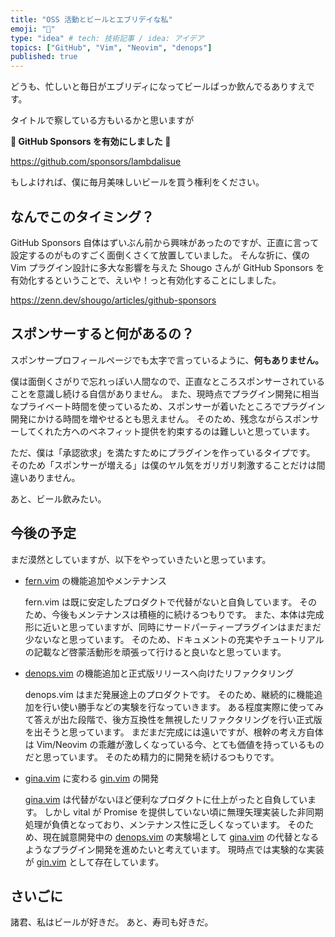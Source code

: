 ```yaml
---
title: "OSS 活動とビールとエブリデイな私"
emoji: "🍺"
type: "idea" # tech: 技術記事 / idea: アイデア
topics: ["GitHub", "Vim", "Neovim", "denops"]
published: true
---
```


どうも、忙しいと毎日がエブリディになってビールばっか飲んでるありすえです。

タイトルで察している方もいるかと思いますが

**🎉 GitHub Sponsors を有効にしました 🎉**

https://github.com/sponsors/lambdalisue

もしよければ、僕に毎月美味しいビールを買う権利をください。

## なんでこのタイミング？

GitHub Sponsors 自体はずいぶん前から興味があったのですが、正直に言って設定するのがものすごく面倒くさくて放置していました。
そんな折に、僕の Vim プラグイン設計に多大な影響を与えた Shougo さんが GitHub Sponsors を有効化するということで、えいや！っと有効化することにしました。

https://zenn.dev/shougo/articles/github-sponsors

## スポンサーすると何があるの？

スポンサープロフィールページでも太字で言っているように、**何もありません。**

僕は面倒くさがりで忘れっぽい人間なので、正直なところスポンサーされていることを意識し続ける自信がありません。
また、現時点でプラグイン開発に相当なプライベート時間を使っているため、スポンサーが着いたところでプラグイン開発にかける時間を増やせるとも思えません。
そのため、残念ながらスポンサーしてくれた方へのベネフィット提供を約束するのは難しいと思っています。

ただ、僕は「承認欲求」を満たすためにプラグインを作っているタイプです。
そのため「スポンサーが増える」は僕のヤル気をガリガリ刺激することだけは間違いありません。

あと、ビール飲みたい。

## 今後の予定

まだ漠然としていますが、以下をやっていきたいと思っています。

- [fern.vim][] の機能追加やメンテナンス

  fern.vim は既に安定したプロダクトで代替がないと自負しています。
  そのため、今後もメンテナンスは積極的に続けるつもりです。
  また、本体は完成形に近いと思っていますが、同時にサードパーティープラグインはまだまだ少ないなと思っています。
  そのため、ドキュメントの充実やチュートリアルの記載など啓蒙活動形を頑張って行けると良いなと思っています。

- [denops.vim][] の機能追加と正式版リリースへ向けたリファクタリング

  denops.vim はまだ発展途上のプロダクトです。
  そのため、継続的に機能追加を行い使い勝手などの実験を行なっていきます。
  ある程度実際に使ってみて答えが出た段階で、後方互換性を無視したリファクタリングを行い正式版を出そうと思っています。
  まだまだ完成には遠いですが、根幹の考え方自体は Vim/Neovim の乖離が激しくなっている今、とても価値を持っているものだと思っています。
  そのため精力的に開発を続けるつもりです。

- [gina.vim][] に変わる [gin.vim][] の開発

  [gina.vim][] は代替がないほど便利なプロダクトに仕上がったと自負しています。
  しかし vital が Promise を提供していない頃に無理矢理実装した非同期処理が負債となっており、メンテナンス性に乏しくなっています。
  そのため、現在誠意開発中の [denops.vim][] の実験場として [gina.vim][] の代替となるようなプラグイン開発を進めたいと考えています。
  現時点では実験的な実装が [gin.vim][] として存在しています。

[fern.vim]: https://github.com/lambdalisue/fern.vim
[denops.vim]: https://github.com/vim-denops/denops.vim
[gina.vim]: https://github.com/lambdalisue/gina.vim
[gin.vim]: https://github.com/lambdalisue/gin.vim

## さいごに

諸君、私はビールが好きだ。
あと、寿司も好きだ。
